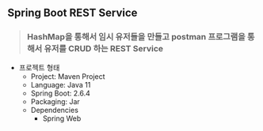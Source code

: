 ## Spring Boot REST Service

> ### HashMap을 통해서 임시 유저들을 만들고 postman 프로그램을 통해서 유저를 CRUD 하는 REST Service

* 프로젝트 형태
  * Project: Maven Project
  * Language: Java 11
  * Spring Boot: 2.6.4
  * Packaging: Jar
  * Dependencies
    * Spring Web